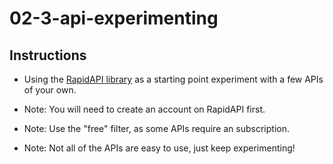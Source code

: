 # 02-3-api-experimenting

## Instructions

- Using the [RapidAPI library](https://rapidapi.com/) as a starting point experiment with a few APIs of your own.

- Note: You will need to create an account on RapidAPI first.

- Note: Use the "free" filter, as some APIs require an subscription.

- Note: Not all of the APIs are easy to use, just keep experimenting!
